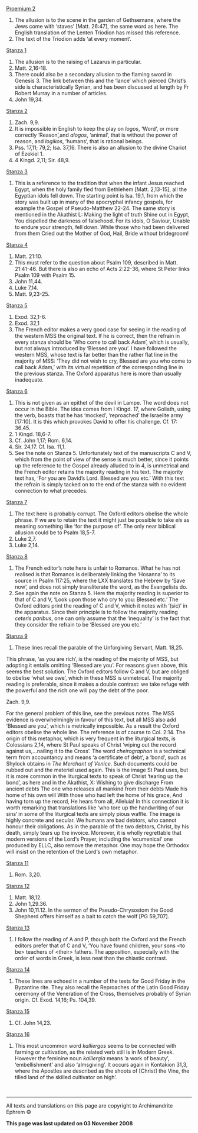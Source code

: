 [Proemium 2](kontak16.md)

1.  The allusion is to the scene in the garden of Gethsemane, where the Jews come with ‘staves’ \[Matt. 26:47\], the same word as here. The English translation of the Lenten Triodion has missed this reference.
2.  The text of the Triodion adds ‘at every moment‘.

[Stanza 1](kontak16.md)

1.  The allusion is to the raising of Lazarus in particular.
2.  Matt. 2,16-18.
3.  There could also be a secondary allusion to the flaming sword in Genesis 3. The link between this and the ‘lance‘ which pierced Christ’s side is characteristically Syrian, and has been discussed at length by Fr Robert Murray in a number of articles.
4.  John 19,34.

[Stanza 2](kontak16.md)

1.  Zach. 9,9.
2.  It is impossible in English to keep the play on *logos*, ‘Word‘, or more correctly ‘Reason‘,and *alogos*, ‘animal‘, that is without the power of reason, and *logikos*, ‘humans‘, that is rational beings.
3.  Pss. 17,11; 79,2; Isa. 37,16. There is also an allusion to the divine Chariot of Ezekiel 1.
4.  4 Kingd. 2,11; Sir. 48,9.

[Stanza 3](kontak16.md)

1.  This is a reference to the tradition that when the infant Jesus reached Egypt, when the holy family fled from Bethlehem \[Matt. 2,13-15\], all the Egyptian idols fell down. The starting point is Isa. 19,1, from which the story was built up in many of the apocryphal infancy gospels, for example the Gospel of Pseudo-Matthew 22-24. The same story is mentioned in the Akathist L:
    Making the light of truth
    Shine out in Egypt,
    You dispelled the darkness of falsehood.
    For its idols, O Saviour,
    Unable to endure your strength, fell down.
    While those who had been delivered from them
    Cried out the Mother of God,
    Hail, Bride without bridegroom!

[Stanza 4](kontak16.md)

1.  Matt. 21:10.
2.  This must refer to the question about Psalm 109, described in Matt. 21:41-46. But there is also an echo of Acts 2:22-36, where St Peter links Psalm 109 with Psalm 15.
3.  John 11,44.
4.  Luke 7,14.
5.  Matt. 9,23-25.

[Stanza 5](kontak16.md)

1.  Exod. 32,1-6.
2.  Exod. 32,1
3.  The French editor makes a very good case for seeing in the reading of the western MSS the original text. If he is correct, then the refrain in every stanza should be ‘Who come to call back Adam’, which is usually, but not always introduced by ‘Blessed are you’. I have followed the western MSS, whose text is far better than the rather flat line in the majority of MSS: ‘They did not wish to cry, Blessed are you who come to call back Adam,’ with its virtual repetition of the corresponding line in the previous stanza. The Oxford apparatus here is more than usually inadequate.

[Stanza 6](kontak16.md)

1.  This is not given as an epithet of the devil in Lampe. The word does not occur in the Bible. The idea comes from I Kingd. 17, where Goliath, using the verb, boasts that he has ‘mocked’, ‘reproached’ the Israelite army \[17:10\]. It is this which provokes David to offer his challenge. Cf. 17: 36.45.
2.  1 Kingd. 18,6-7.
3.  Cf. John 1,17; Rom. 6,14.
4.  Sir. 24,17. Cf. Isa. 11,1.<span id="Wednesday"></span>
5.  See the note on Stanza 5. Unfortunately text of the manuscripts C and V, which from the point of view of the sense is much better, since it points up the reference to the Gospel already alluded to in 4, is unmetrical and the French editor retains the majority reading in his text. The majority text has, ‘For you are David’s Lord. Blessed are you etc.’ With this text the refrain is simply tacked on to the end of the stanza with no evident connection to what precedes.

[Stanza 7](kontak16.md)

1.  The text here is probably corrupt. The Oxford editors obelise the whole phrase. If we are to retain the text it might just be possible to take *eis* as meaning something like ‘for the purpose of‘. The only near biblical allusion could be to Psalm 18,5-7.
2.  Luke 2,7.
3.  Luke 2,14.

[Stanza 8](kontak16.md)

1.  The French editor’s note here is unfair to Romanos. What he has not realised is that Romanos is deliberately linking the ‘Hosanna’ to its source in Psalm 117:25, where the LXX translates the Hebrew by ‘Save now’, and does not simply transliterate the word, as the Evangelists do.
2.  See again the note on Stanza 5. Here the majority reading is superior to that of C and V, ‘Look upon those who cry to you: Blessed etc.’ The Oxford editors print the reading of C and V, which it notes with ‘(sic)’ in the apparatus. Since their principle is to follow the majority reading *ceteris paribus*, one can only assume that the ‘inequality’ is the fact that they consider the refrain to be ‘Blessed are you etc.’

[Stanza 9](kontak16.md)

1.  These lines recall the parable of the Unforgiving Servant, Matt. 18,25.

This phrase, ‘as you are rich’, is the reading of the majority of MSS, but adopting it entails omitting ‘Blessed are you’. For reasons given above, this seems the best solution. The Oxford editors follow C and V, but are obliged to obelise ‘what we owe’, which in these MSS is unmetrical. The majority reading is preferable, since it makes a double contrast: we take refuge with the powerful and the rich one will pay the debt of the poor.

Zach. 9,9.

For the general problem of this line, see the previous notes. The MSS evidence is overwhelmingly in favour of this text, but all MSS also add ‘Blessed are you’, which is metrically impossible. As a result the Oxford editors obelise the whole line. The reference is of course to Col. 2:14. The origin of this metaphor, which is very frequent in the liturgical texts, is Colossians 2,14, where St Paul speaks of Christ ‘wiping out the record against us,…nailing it to the Cross’. The word *cheirographon* is a technical term from accountancy and means ‘a certificate of debt’, a ‘bond’, such as Shylock obtains in *The Merchant of Venice*. Such documents could be rubbed out and the materiel used again. This is the image St Paul uses, but it is more common in the liturgical texts to speak of Christ ‘tearing up the bond’, as here and in the Akathist, X:
Wishing to give discharge
From ancient debts
The one who releases all mankind from their debts
Made his home of his own will
With those who had left the home of his grace,
And having torn up the record,
He hears from all,
Alleluia!
In this connection it is worth remarking that translations like ‘who tore up the handwriting of our sins‘ in some of the liturgical texts are simply pious waffle. The image is highly concrete and secular. We humans are bad debtors, who cannot honour their obligations. As in the parable of the two debtors, Christ, by his death, simply tears up the invoice. Moreover, it is wholly regrettable that modern versions of the Lord‘s Prayer, including the ‘ecumenical‘ one produced by ELLC, also remove the metaphor. One may hope the Orthodox will insist on the retention of the Lord‘s own metaphor.

[Stanza 11](kontak16.md)

1.  Rom. 3,20.

[Stanza 12](kontak16.md)

1.  Matt. 18,12.
2.  John 1,29.36.
3.  John 10,11.12. In the sermon of the Pseudo-Chrysostom the Good Shepherd offers himself as a bait to catch the wolf \[PG 59,707\].

[Stanza 13](kontak16.md)

1.  I follow the reading of A and P, though both the Oxford and the French editors prefer that of C and V, ‘You have found children, your sons &lt;to be&gt; teachers of &lt;their&gt; fathers. The apposition, especially with the order of words in Greek, is less neat than the chiastic contrast.

[Stanza 14](kontak16.md)

1.  These lines are echoed in a number of the texts for Good Friday in the Byzantine rite. They also recall the Reproaches of the Latin Good Friday ceremony of the Veneration of the Cross, themselves probably of Syrian origin. Cf. Exod. 14,16; Ps. 104,39.

[Stanza 15](kontak16.md)

1.  Cf. John 14,23.

[Stanza 16](kontak16.md)

1.  This most uncommon word *kalliergos* seems to be connected with farming or cultivation, as the related verb still is in Modern Greek. However the feminine noun *kalliergia* means ‘a work of beauty’, ‘embellishment’ and also ‘almsgiving’. It occurs again in Kontakion 31,3, where the Apostles are described as the shoots of \[Christ\] the Vine, the tilled land of the skilled cultivator on high’.

 

------------------------------------------------------------------------

All texts and translations on this page are copyright to
Archimandrite Ephrem ©

**This page was last updated on 03 November 2008**
